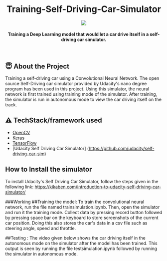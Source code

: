 <h1 align="center">Training-Self-Driving-Car-Simulator</h1>

<div align= "center"><img src="https://github.com/stuti2403/Training-Self-Driving-Car-Simulator/blob/main/image.jpeg"/>
  <h4>Training a Deep Learning model that would let a car drive itself in a self-driving car simulator.</h4>
</div>

&nbsp;&nbsp;&nbsp;&nbsp;&nbsp;&nbsp;&nbsp;&nbsp;&nbsp;&nbsp;&nbsp;&nbsp;&nbsp;&nbsp;&nbsp;&nbsp;&nbsp;&nbsp;&nbsp;&nbsp;&nbsp;&nbsp;&nbsp;&nbsp;&nbsp;&nbsp;&nbsp;&nbsp;&nbsp;&nbsp;

## :innocent: About the Project
Training a self-driving car using a Convolutional Neural Network. The open source Self-Driving car simulator provided by Udacity's nano degree program has been used in this project. Using this simulator, the neural network is first trained using training mode of the simulator. After training, the simulator is run in autonomous mode to view the car driving itself on the track.

## :warning: TechStack/framework used

- [OpenCV](https://opencv.org/)
- [Keras](https://keras.io/)
- [TensorFlow](https://www.tensorflow.org/)
- [Udacity Self Driving Car Simulator] (https://github.com/udacity/self-driving-car-sim)

## How to Install the simulator
To install Udacity's Self Driving Car Simulator, follow the steps given in the following link:
https://kikaben.com/introduction-to-udacity-self-driving-car-simulator/

###Working
##Training the model:
To train the convolutional neural network, run the file named trainsimulation.ipynb. Then, open the simulator and run it the training mode. Collect data by pressing record button followed by pressing space bar on the keyboard to store screenshots of the current car position. Doing this also stores the car's data in a csv file such as steering angle, speed and throttle. 

##Testing :
The video given below shows the car driving itself in the autonomous mode on the simulator after the model has been trained. This output is seen by running the file testsimulation.ipynb followed by running the simulator in autonomous mode.


